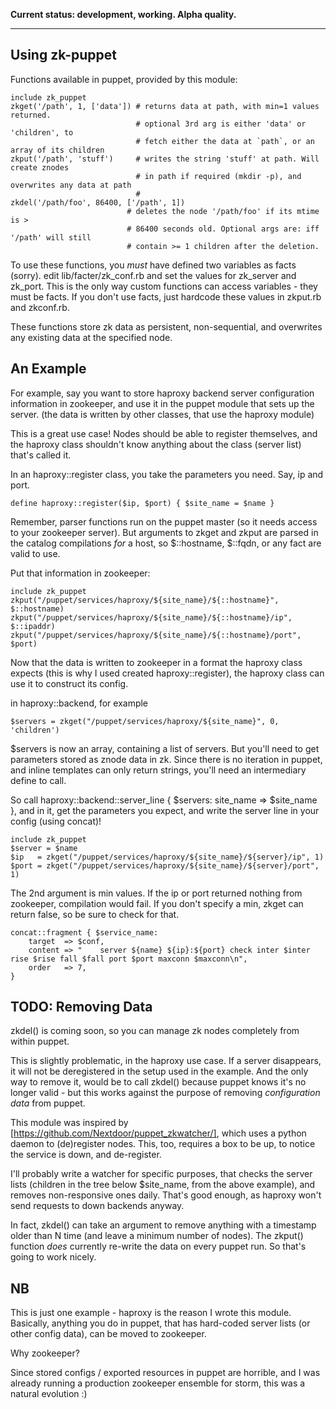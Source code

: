 **Current status: development, working. Alpha quality.**



---



Using zk-puppet
---------------

Functions available in puppet, provided by this module:
```puppet
include zk_puppet
zkget('/path', 1, ['data']) # returns data at path, with min=1 values returned.
                            # optional 3rd arg is either 'data' or 'children', to
                            # fetch either the data at `path`, or an array of its children
zkput('/path', 'stuff')     # writes the string 'stuff' at path. Will create znodes
                            # in path if required (mkdir -p), and overwrites any data at path
                            #
zkdel('/path/foo', 86400, ['/path', 1])
                          # deletes the node '/path/foo' if its mtime is >
                          # 86400 seconds old. Optional args are: iff '/path' will still
                          # contain >= 1 children after the deletion.
```

To use these functions, you *must* have defined two variables as facts (sorry).
edit lib/facter/zk_conf.rb and set the values for zk_server and zk_port. This is
the only way custom functions can access variables - they must be facts. If you
don't use facts, just hardcode these values in zkput.rb and zkconf.rb.

These functions store zk data as persistent, non-sequential, and overwrites any
existing data at the specified node.

An Example
----------

For example, say you want to store haproxy backend server configuration information
in zookeeper, and use it in the puppet module that sets up the server. (the data
is written by other classes, that use the haproxy module)

This is a great use case! Nodes should be able to register themselves, and the
haproxy class shouldn't know anything about the class (server list) that's called it.

In an haproxy::register class, you take the parameters you need. Say, ip and port.
```puppet
define haproxy::register($ip, $port) { $site_name = $name }
```

Remember, parser functions run on the puppet master (so it needs access to your
zookeeper server). But arguments to zkget and zkput are parsed in the catalog
compilations *for* a host, so $::hostname, $::fqdn, or any fact are valid to use.

Put that information in zookeeper:
```puppet
include zk_puppet
zkput("/puppet/services/haproxy/${site_name}/${::hostname}", $::hostname)
zkput("/puppet/services/haproxy/${site_name}/${::hostname}/ip", $::ipaddr)
zkput("/puppet/services/haproxy/${site_name}/${::hostname}/port", $port)
```

Now that the data is written to zookeeper in a format the haproxy class expects
(this is why I used created haproxy::register), the haproxy class can use it to
construct its config.

in haproxy::backend, for example
```puppet
$servers = zkget("/puppet/services/haproxy/${site_name}", 0, 'children')
```

$servers is now an array, containing a list of servers. But you'll need to get
parameters stored as znode data in zk. Since there is no iteration in puppet,
and inline templates can only return strings, you'll need an intermediary define
to call.

So call haproxy::backend::server_line { $servers: site_name => $site_name }, and in it,
get the parameters you expect, and write the server line in your config (using concat)!
```puppet
include zk_puppet
$server = $name
$ip   = zkget("/puppet/services/haproxy/${site_name}/${server}/ip", 1)
$port = zkget("/puppet/services/haproxy/${site_name}/${server}/port", 1)
```

The 2nd argument is min values. If the ip or port returned nothing from zookeeper,
compilation would fail. If you don't specify a min, zkget can return false, so be
sure to check for that.
```puppet
concat::fragment { $service_name:
    target  => $conf,
    content => "    server ${name} ${ip}:${port} check inter $inter rise $rise fall $fall port $port maxconn $maxconn\n",
    order   => 7,
}
```

TODO: Removing Data
--------------------
zkdel() is coming soon, so you can manage zk nodes completely from within puppet.

This is slightly problematic, in the haproxy use case. If a server disappears, it
will not be deregistered in the setup used in the example. And the only way to
remove it, would be to call zkdel() because puppet knows it's no longer valid -
but this works against the purpose of removing *configuration data* from puppet.

This module was inspired by [https://github.com/Nextdoor/puppet_zkwatcher/],
which uses a python daemon to (de)register nodes. This, too, requires a box to be up,
to notice the service is down, and de-register.

I'll probably write a watcher for specific purposes, that checks the server lists
(children in the tree below $site_name, from the above example), and removes non-responsive
ones daily. That's good enough, as haproxy won't send requests to down backends anyway.

In fact, zkdel() can take an argument to remove anything with a timestamp older
than N time (and leave a minimum number of nodes).
The zkput() function *does* currently re-write the data on every puppet run. So
that's going to work nicely.


NB
---
This is just one example - haproxy is the reason I wrote this module.
Basically, anything you do in puppet, that has hard-coded server lists (or other
config data), can be moved to zookeeper.

Why zookeeper?

Since stored configs / exported resources in puppet are horrible, and I was
already running a production zookeeper ensemble for storm, this was a natural
evolution :)

